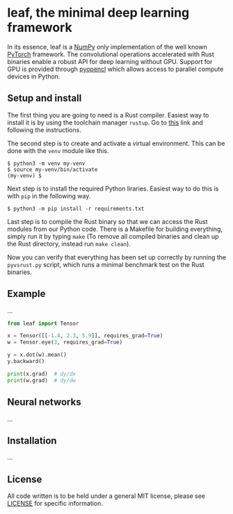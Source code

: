 # leaf, the minimal deep learning framework
In its essence, leaf is a [NumPy](https://numpy.org/) only implementation of the
well known [PyTorch](https://pytorch.org/) framework. The convolutional operations
accelerated with Rust binaries enable a robust API for deep learning without GPU. 
Support for GPU is provided through [pyopencl](https://documen.tician.de/pyopencl/)
which allows access to parallel compute devices in Python.

## Setup and install
The first thing you are going to need is a Rust compiler. Easiest way to install it
is by using the toolchain manager `rustup`. Go to
[this](https://www.rust-lang.org/tools/install) link and following the instructions.


The second step is to create and activate a virtual environment. This can be done
with the `venv` module like this.
```
$ python3 -m venv my-venv
$ source my-venv/bin/activate
(my-venv) $ 
```


Next step is to install the required Python liraries. Easiest way to do this is with
`pip` in the following way.
```
$ python3 -m pip install -r requirements.txt
```


Last step is to compile the Rust binary so that we can access the Rust modules from 
our Python code. There is a Makefile for building everything, simply run it by typing
`make` (To remove all compiled binaries and clean up the Rust directory, instead run
`make clean`).


Now you can verify that everything has been set up correctly by running the
`pyvsrust.py` script, which runs a minimal benchmark test on the Rust binaries.

## Example
...
```python
from leaf import Tensor

x = Tensor([[-1.4, 2.3, 5.9]], requires_grad=True)
w = Tensor.eye(3, requires_grad=True)

y = x.dot(w).mean()
y.backward()

print(x.grad)  # dy/dx
print(w.grad)  # dy/dw
```

## Neural networks
...

## Installation
...

## License
All code written is to be held under a general MIT license, please see [LICENSE](https://github.com/neurocode-ai/leaf/blob/main/LICENSE) for specific information.
